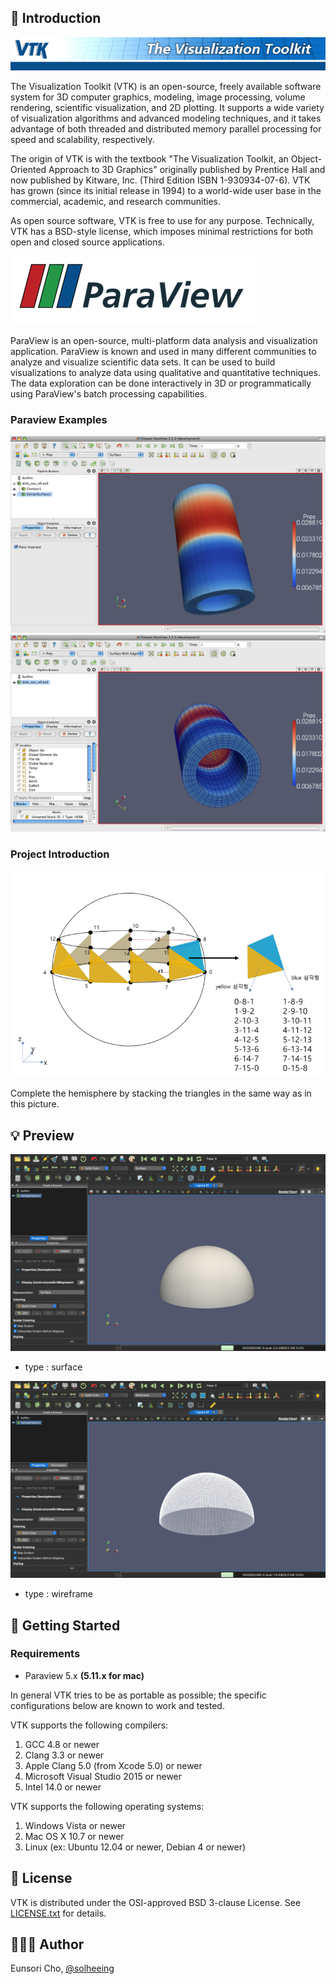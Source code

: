 ## 📍 Introduction
![vtk](./images/vtk.png)

The Visualization Toolkit (VTK) is an open-source, freely available software system for 3D computer graphics, modeling, image processing, volume rendering, scientific visualization, and 2D plotting. It supports a wide variety of visualization algorithms and advanced modeling techniques, and it takes advantage of both threaded and distributed memory parallel processing for speed and scalability, respectively.

The origin of VTK is with the textbook "The Visualization Toolkit, an Object-Oriented Approach to 3D Graphics" originally published by Prentice Hall and now published by Kitware, Inc. (Third Edition ISBN 1-930934-07-6). VTK has grown (since its initial release in 1994) to a world-wide user base in the commercial, academic, and research communities.

As open source software, VTK is free to use for any purpose. Technically, VTK has a BSD-style license, which imposes minimal restrictions for both open and closed source applications.

![paraview](./images/paraview.png)

ParaView is an open-source, multi-platform data analysis and visualization application. ParaView is known and used in many different communities to analyze and visualize scientific data sets. It can be used to build visualizations to analyze data using qualitative and quantitative techniques. The data exploration can be done interactively in 3D or programmatically using ParaView's batch processing capabilities.

### Paraview Examples
![examples](./images/ex1.png)
![examples](./images/ex2.png)

### Project Introduction
![intro](./images/problem.png)

Complete the hemisphere by stacking the triangles in the same way as in this picture.

## 💡 Preview
![hemisphere](./images/hemisphere1.png)

- type : surface

![hemisphere](./images/hemisphere2.png)

- type : wireframe

## 🎯 Getting Started
### Requirements
- Paraview 5.x **(5.11.x for mac)**

In general VTK tries to be as portable as possible; the specific configurations below are known to work and tested.

VTK supports the following compilers:

1. GCC 4.8 or newer
2. Clang 3.3 or newer
3. Apple Clang 5.0 (from Xcode 5.0) or newer
4. Microsoft Visual Studio 2015 or newer
5. Intel 14.0 or newer

VTK supports the following operating systems:

1. Windows Vista or newer
2. Mac OS X 10.7 or newer
3. Linux (ex: Ubuntu 12.04 or newer, Debian 4 or newer)

## 📝 License
VTK is distributed under the OSI-approved BSD 3-clause License. See [LICENSE.txt](https://github.com/solheeing/makeHemisphere/blob/main/License.txt) for details.

## 👩🏻‍💻 Author
Eunsori Cho, [@solheeing](https://github.com/solheeing)
